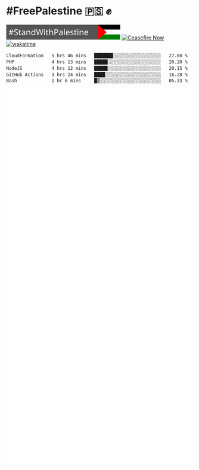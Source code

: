 # #FreePalestine 🇵🇸 ✊

[![github](https://raw.githubusercontent.com/saedyousef/StandWithPalestine/main/badges/flat/StandWithPalestine.svg)](https://github.com/saedyousef/StandWithPalestine)
[![Ceasefire Now](https://badge.techforpalestine.org/default)](https://techforpalestine.org/learn-more)
[![wakatime](https://wakatime.com/badge/user/03bf07e2-4c78-4826-8603-8922f0241061.svg)](https://wakatime.com/@03bf07e2-4c78-4826-8603-8922f0241061)
<!-- [![committers.top badge](https://user-badge.committers.top/jordan_private/saedyousef.svg)](https://user-badge.committers.top/jordan_private/saedyousef) -->

<!-- ![Profile Views](https://visitor-badge.glitch.me/badge?page_id=saedyousef.saedyousef&left_color=grey&right_color=blue&left_text=👀+Profile+Views) -->



<!-- <img src="https://github-readme-stats.vercel.app/api?username=saedyousef&show_icons=true&count_private=true" width="100%" /> --> 

<!--START_SECTION:waka-->

```txt
CloudFormation   5 hrs 46 mins   ███████░░░░░░░░░░░░░░░░░░   27.60 %
PHP              4 hrs 13 mins   █████░░░░░░░░░░░░░░░░░░░░   20.20 %
NodeJS           4 hrs 12 mins   █████░░░░░░░░░░░░░░░░░░░░   20.15 %
GitHub Actions   3 hrs 24 mins   ████░░░░░░░░░░░░░░░░░░░░░   16.28 %
Bash             1 hr 6 mins     █▒░░░░░░░░░░░░░░░░░░░░░░░   05.33 %
```

<!--END_SECTION:waka-->
    
<!-- ![github contribution grid snake animation](https://raw.githubusercontent.com/saedyousef/saedyousef/output/github-contribution-grid-snake.svg) -->


![Metrics](./github-metrics.svg)
